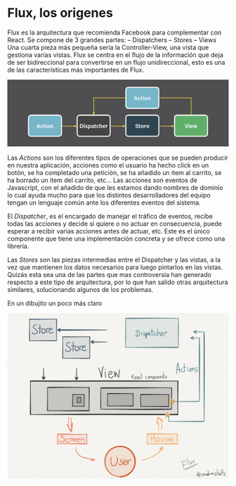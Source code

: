 # Flux, los origenes

Flux es la arquitectura que recomienda Facebook para complementar con React. Se compone de 3 grandes partes: – Dispatchers – Stores – Views Una cuarta pieza más pequeña sería la Controller-View, una vista que gestiona varias vistas. Flux se centra en el flujo de la información que deja de ser bidireccional para convertirse en un flujo unidireccional, esto es una de las características más importantes de Flux.

![](flux-simple-f8-diagram-with-client-action-1300w.png)

Las *Actions* son los diferentes tipos de operaciones que se pueden producir en nuestra aplicación, acciones como el usuario ha hecho click en un botón, se ha completado una petición, se ha añadido un item al carrito, se ha borrado un item del carrito, etc… Las acciones son eventos de Javascript, con el añadido de que les estamos dando nombres de dominio lo cual ayuda mucho para que los distintos desarrolladores del equipo tengan un lenguaje común ante los diferentes eventos del sistema.

El *Dispatcher*, es el encargado de manejar el tráfico de eventos, recibe todas las acciones y decide si quiere o no actuar en consecuencia, puede esperar a recibir varias acciones antes de actuar, etc. Este es el único componente que tiene una implementación concreta y se ofrece como una librería.

Las *Stores* son las piezas intermedias entre el Dispatcher y las vistas, a la vez que mantienen los datos necesarios para luego pintarlos en las vistas. Quizás esta sea una de las partes que mas controversia han generado respecto a este tipo de arquitectura, por lo que han salido otras arquitectura similares, solucionando algunos de los problemas.

En un dibujito un poco más claro

![](flux-paper.png)